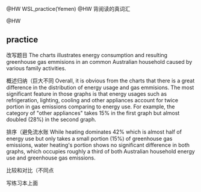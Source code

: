 @HW WSL,practice(Yemen)
@HW
背阅读的真词汇

@HW
## practice
改写题目
The charts illustrates energy consumption and resulting greenhouse gas emmisions in an common Australian household caused by various family activities. 

概述归纳（巨大不同
Overall, it is obvious from the charts that there is a great difference in the distribution of energy usage and gas emmisions. The most significant feature in those graphs is that energy usages such as refrigeration, lighting, cooling and other appliances account for twice portion in gas emissions comparing to energy use. For example, the category of "other appliances" takes 15% in the first graph but almost doubled (28%) in the second graph.

排序（避免流水账
While heating dominates 42% which is almost half of energy use but only takes a small portion (15%) of greenhouse gas emissions, water heating's portion shows no significant difference in both graphs, which occupies roughly a third of both Australian household energy use and greenhouse gas emissions.

比较和对比（不同点

写练习本上面